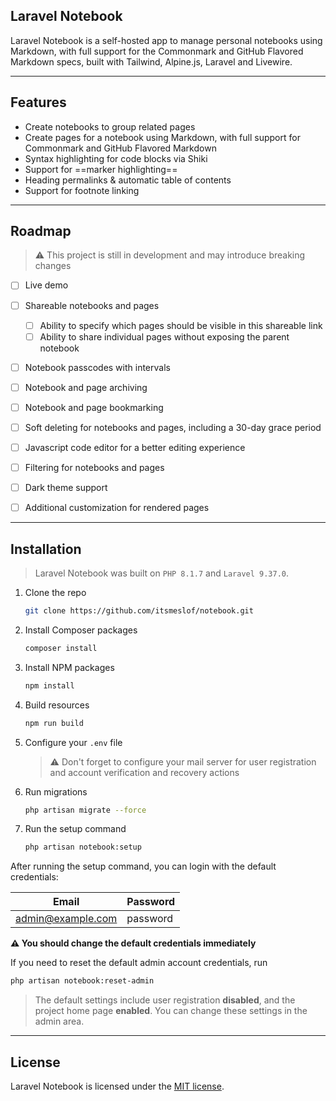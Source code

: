 ## Laravel Notebook

Laravel Notebook is a self-hosted app to manage personal notebooks using Markdown, with full support for the Commonmark and GitHub Flavored Markdown specs, built with Tailwind, Alpine.js, Laravel and Livewire.

---

## Features

-   Create notebooks to group related pages
-   Create pages for a notebook using Markdown, with full support for Commonmark and GitHub Flavored Markdown
-   Syntax highlighting for code blocks via Shiki
-   Support for ==marker highlighting==
-   Heading permalinks & automatic table of contents
-   Support for footnote linking

---

## Roadmap

> :warning: This project is still in development and may introduce breaking changes

-   [ ] Live demo
-   [ ] Shareable notebooks and pages

    -   [ ] Ability to specify which pages should be visible in this shareable link
    -   [ ] Ability to share individual pages without exposing the parent notebook

-   [ ] Notebook passcodes with intervals
-   [ ] Notebook and page archiving
-   [ ] Notebook and page bookmarking
-   [ ] Soft deleting for notebooks and pages, including a 30-day grace period
-   [ ] Javascript code editor for a better editing experience
-   [ ] Filtering for notebooks and pages
-   [ ] Dark theme support
-   [ ] Additional customization for rendered pages

---

## Installation

> Laravel Notebook was built on `PHP 8.1.7` and `Laravel 9.37.0`.

1. Clone the repo

    ```sh
    git clone https://github.com/itsmeslof/notebook.git
    ```

2. Install Composer packages

    ```sh
    composer install
    ```

3. Install NPM packages

    ```sh
    npm install
    ```

4. Build resources

    ```sh
    npm run build
    ```

5. Configure your `.env` file

    > :warning: Don't forget to configure your mail server for user registration and account verification and recovery actions

6. Run migrations

    ```sh
    php artisan migrate --force
    ```

7. Run the setup command

    ```sh
    php artisan notebook:setup
    ```

After running the setup command, you can login with the default credentials:

| Email             | Password |
| ----------------- | -------- |
| admin@example.com | password |

**:warning: You should change the default credentials immediately**

If you need to reset the default admin account credentials, run

```sh
php artisan notebook:reset-admin
```

> The default settings include user registration **disabled**, and the project home page **enabled**. You can change these settings in the admin area.

---

## License

Laravel Notebook is licensed under the [MIT license](LICENSE.txt).
